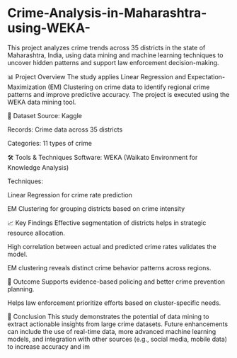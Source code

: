 # Crime-Analysis-in-Maharashtra-using-WEKA-
This project analyzes crime trends across 35 districts in the state of Maharashtra, India, using data mining and machine learning techniques to uncover hidden patterns and support law enforcement decision-making.

📊 Project Overview
The study applies Linear Regression and Expectation-Maximization (EM) Clustering on crime data to identify regional crime patterns and improve predictive accuracy. The project is executed using the WEKA data mining tool.

📁 Dataset
Source: Kaggle

Records: Crime data across 35 districts

Categories: 11 types of crime

🛠️ Tools & Techniques
Software: WEKA (Waikato Environment for Knowledge Analysis)

Techniques:

Linear Regression for crime rate prediction

EM Clustering for grouping districts based on crime intensity

📈 Key Findings
Effective segmentation of districts helps in strategic resource allocation.

High correlation between actual and predicted crime rates validates the model.

EM clustering reveals distinct crime behavior patterns across regions.

🎯 Outcome
Supports evidence-based policing and better crime prevention planning.

Helps law enforcement prioritize efforts based on cluster-specific needs.

📌 Conclusion
This study demonstrates the potential of data mining to extract actionable insights from large crime datasets. Future enhancements can include the use of real-time data, more advanced machine learning models, and integration with other sources (e.g., social media, mobile data) to increase accuracy and im
